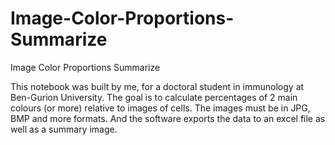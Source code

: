 # Image-Color-Proportions-Summarize
Image Color Proportions Summarize

This notebook was built by me, for a doctoral student in immunology at Ben-Gurion University. The goal is to calculate percentages of 2 main colours (or more) relative to images of cells. The images must be in JPG, BMP and more formats. And the software exports the data to an excel file as well as a summary image.
